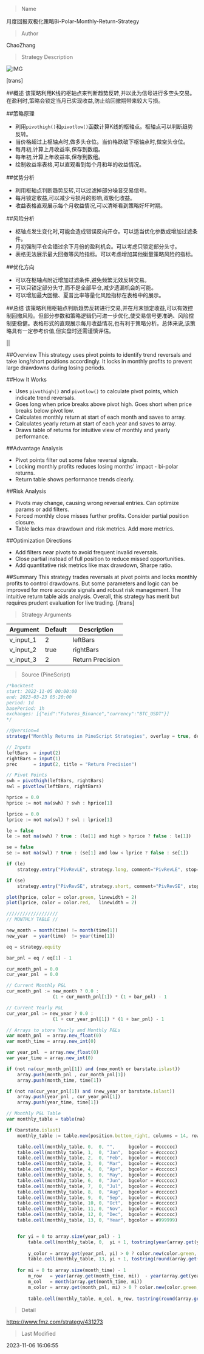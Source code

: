 
> Name

月度回报双极化策略Bi-Polar-Monthly-Return-Strategy

> Author

ChaoZhang

> Strategy Description

![IMG](https://www.fmz.com/upload/asset/90587a0e59226e1e10.png)

[trans]

##概述
该策略利用K线的枢轴点来判断趋势反转,并以此为信号进行多空头交易。在盈利时,策略会锁定当月已实现收益,防止给回撤期带来较大亏损。

##策略原理
- 利用`pivothigh()`和`pivotlow()`函数计算K线的枢轴点。枢轴点可以判断趋势反转。
- 当价格超过上枢轴点时,做多头仓位。当价格跌破下枢轴点时,做空头仓位。
- 每月初,计算上月收益率,保存到数组。
- 每年初,计算上年收益率,保存到数组。
- 绘制收益率表格,可以直观看到每个月和年的收益情况。

##优势分析
- 利用枢轴点判断趋势反转,可以过滤掉部分噪音交易信号。
- 每月锁定收益,可以减少亏损月的影响,双极化收益。
- 收益表格直观展示每个月收益情况,可以清晰看到策略好坏时期。

##风险分析
- 枢轴点发生变化时,可能会造成错误反向开仓。可以适当优化参数或增加过滤条件。
- 月初强制平仓会错过余下月份的盈利机会。可以考虑只锁定部分头寸。
- 表格无法展示最大回撤等风险指标。可以考虑增加其他衡量策略风险的指标。

##优化方向
- 可以在枢轴点附近增加过滤条件,避免频繁无效反转交易。
- 可以只锁定部分头寸,而不是全部平仓,减少遗漏机会的可能。
- 可以增加最大回撤、夏普比率等量化风险指标在表格中的展示。

##总结
该策略利用枢轴点判断趋势反转进行交易,并在月末锁定收益,可以有效控制回撤风险。但部分参数和策略逻辑仍可进一步优化,使交易信号更准确、风险控制更稳健。表格形式的直观展示每月收益情况,也有利于策略分析。总体来说,该策略具有一定参考价值,但实盘时还需谨慎评估。

|| 


##Overview
This strategy uses pivot points to identify trend reversals and take long/short positions accordingly. It locks in monthly profits to prevent large drawdowns during losing periods.

##How It Works 
- Uses `pivothigh()` and `pivotlow()` to calculate pivot points, which indicate trend reversals.
- Goes long when price breaks above pivot high. Goes short when price breaks below pivot low.  
- Calculates monthly return at start of each month and saves to array.
- Calculates yearly return at start of each year and saves to array.
- Draws table of returns for intuitive view of monthly and yearly performance.

##Advantage Analysis
- Pivot points filter out some false reversal signals.  
- Locking monthly profits reduces losing months' impact - bi-polar returns.
- Return table shows performance trends clearly.

##Risk Analysis
- Pivots may change, causing wrong reversal entries. Can optimize params or add filters.
- Forced monthly close misses further profits. Consider partial position closure. 
- Table lacks max drawdown and risk metrics. Add more metrics.

##Optimization Directions
- Add filters near pivots to avoid frequent invalid reversals. 
- Close partial instead of full position to reduce missed opportunities.  
- Add quantitative risk metrics like max drawdown, Sharpe ratio.

##Summary
This strategy trades reversals at pivot points and locks monthly profits to control drawdowns. But some parameters and logic can be improved for more accurate signals and robust risk management. The intuitive return table aids analysis. Overall, this strategy has merit but requires prudent evaluation for live trading.
[/trans]

> Strategy Arguments



|Argument|Default|Description|
|----|----|----|
|v_input_1|2|leftBars|
|v_input_2|true|rightBars|
|v_input_3|2|Return Precision|


> Source (PineScript)

``` javascript
/*backtest
start: 2022-11-05 00:00:00
end: 2023-03-23 05:20:00
period: 1d
basePeriod: 1h
exchanges: [{"eid":"Futures_Binance","currency":"BTC_USDT"}]
*/

//@version=4
strategy("Monthly Returns in PineScript Strategies", overlay = true, default_qty_type = strategy.percent_of_equity, default_qty_value = 25, calc_on_every_tick = true, commission_type = strategy.commission.percent, commission_value = 0.1)

// Inputs 
leftBars  = input(2)
rightBars = input(1)
prec      = input(2, title = "Return Precision")

// Pivot Points 
swh = pivothigh(leftBars, rightBars)
swl = pivotlow(leftBars, rightBars)

hprice = 0.0
hprice := not na(swh) ? swh : hprice[1]

lprice = 0.0
lprice := not na(swl) ? swl : lprice[1]

le = false
le := not na(swh) ? true : (le[1] and high > hprice ? false : le[1])

se = false
se := not na(swl) ? true : (se[1] and low < lprice ? false : se[1])

if (le)
	strategy.entry("PivRevLE", strategy.long, comment="PivRevLE", stop=hprice + syminfo.mintick)

if (se)
	strategy.entry("PivRevSE", strategy.short, comment="PivRevSE", stop=lprice - syminfo.mintick)

plot(hprice, color = color.green, linewidth = 2)
plot(lprice, color = color.red,   linewidth = 2)

///////////////////
// MONTHLY TABLE //

new_month = month(time) != month(time[1])
new_year  = year(time)  != year(time[1])

eq = strategy.equity

bar_pnl = eq / eq[1] - 1

cur_month_pnl = 0.0
cur_year_pnl  = 0.0

// Current Monthly P&L
cur_month_pnl := new_month ? 0.0 : 
                 (1 + cur_month_pnl[1]) * (1 + bar_pnl) - 1 

// Current Yearly P&L
cur_year_pnl := new_year ? 0.0 : 
                 (1 + cur_year_pnl[1]) * (1 + bar_pnl) - 1  

// Arrays to store Yearly and Monthly P&Ls
var month_pnl  = array.new_float(0)
var month_time = array.new_int(0)

var year_pnl  = array.new_float(0)
var year_time = array.new_int(0)

if (not na(cur_month_pnl[1]) and (new_month or barstate.islast))
    array.push(month_pnl , cur_month_pnl[1])
    array.push(month_time, time[1])

if (not na(cur_year_pnl[1]) and (new_year or barstate.islast))
    array.push(year_pnl , cur_year_pnl[1])
    array.push(year_time, time[1])

// Monthly P&L Table    
var monthly_table = table(na)

if (barstate.islast)
    monthly_table := table.new(position.bottom_right, columns = 14, rows = array.size(year_pnl) + 1, border_width = 1)

    table.cell(monthly_table, 0,  0, "",     bgcolor = #cccccc)
    table.cell(monthly_table, 1,  0, "Jan",  bgcolor = #cccccc)
    table.cell(monthly_table, 2,  0, "Feb",  bgcolor = #cccccc)
    table.cell(monthly_table, 3,  0, "Mar",  bgcolor = #cccccc)
    table.cell(monthly_table, 4,  0, "Apr",  bgcolor = #cccccc)
    table.cell(monthly_table, 5,  0, "May",  bgcolor = #cccccc)
    table.cell(monthly_table, 6,  0, "Jun",  bgcolor = #cccccc)
    table.cell(monthly_table, 7,  0, "Jul",  bgcolor = #cccccc)
    table.cell(monthly_table, 8,  0, "Aug",  bgcolor = #cccccc)
    table.cell(monthly_table, 9,  0, "Sep",  bgcolor = #cccccc)
    table.cell(monthly_table, 10, 0, "Oct",  bgcolor = #cccccc)
    table.cell(monthly_table, 11, 0, "Nov",  bgcolor = #cccccc)
    table.cell(monthly_table, 12, 0, "Dec",  bgcolor = #cccccc)
    table.cell(monthly_table, 13, 0, "Year", bgcolor = #999999)


    for yi = 0 to array.size(year_pnl) - 1
        table.cell(monthly_table, 0,  yi + 1, tostring(year(array.get(year_time, yi))), bgcolor = #cccccc)
        
        y_color = array.get(year_pnl, yi) > 0 ? color.new(color.green, transp = 50) : color.new(color.red, transp = 50)
        table.cell(monthly_table, 13, yi + 1, tostring(round(array.get(year_pnl, yi) * 100, prec)), bgcolor = y_color)
        
    for mi = 0 to array.size(month_time) - 1
        m_row   = year(array.get(month_time, mi))  - year(array.get(year_time, 0)) + 1
        m_col   = month(array.get(month_time, mi)) 
        m_color = array.get(month_pnl, mi) > 0 ? color.new(color.green, transp = 70) : color.new(color.red, transp = 70)
        
        table.cell(monthly_table, m_col, m_row, tostring(round(array.get(month_pnl, mi) * 100, prec)), bgcolor = m_color)
```

> Detail

https://www.fmz.com/strategy/431273

> Last Modified

2023-11-06 16:06:55
